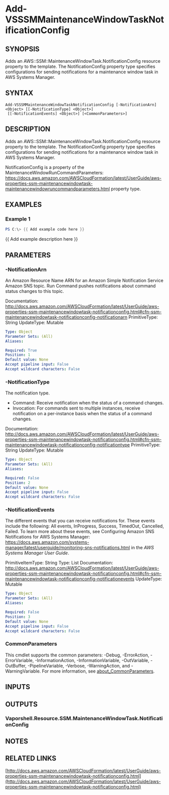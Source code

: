 # Add-VSSSMMaintenanceWindowTaskNotificationConfig

## SYNOPSIS
Adds an AWS::SSM::MaintenanceWindowTask.NotificationConfig resource property to the template.
The NotificationConfig property type specifies configurations for sending notifications for a maintenance window task in AWS Systems Manager.

## SYNTAX

```
Add-VSSSMMaintenanceWindowTaskNotificationConfig [-NotificationArn] <Object> [[-NotificationType] <Object>]
 [[-NotificationEvents] <Object>] [<CommonParameters>]
```

## DESCRIPTION
Adds an AWS::SSM::MaintenanceWindowTask.NotificationConfig resource property to the template.
The NotificationConfig property type specifies configurations for sending notifications for a maintenance window task in AWS Systems Manager.

NotificationConfig is a property of the MaintenanceWindowRunCommandParameters: https://docs.aws.amazon.com/AWSCloudFormation/latest/UserGuide/aws-properties-ssm-maintenancewindowtask-maintenancewindowruncommandparameters.html property type.

## EXAMPLES

### Example 1
```powershell
PS C:\> {{ Add example code here }}
```

{{ Add example description here }}

## PARAMETERS

### -NotificationArn
An Amazon Resource Name ARN for an Amazon Simple Notification Service Amazon SNS topic.
Run Command pushes notifications about command status changes to this topic.

Documentation: http://docs.aws.amazon.com/AWSCloudFormation/latest/UserGuide/aws-properties-ssm-maintenancewindowtask-notificationconfig.html#cfn-ssm-maintenancewindowtask-notificationconfig-notificationarn
PrimitiveType: String
UpdateType: Mutable

```yaml
Type: Object
Parameter Sets: (All)
Aliases:

Required: True
Position: 1
Default value: None
Accept pipeline input: False
Accept wildcard characters: False
```

### -NotificationType
The notification type.
+  Command: Receive notification when the status of a command changes.
+  Invocation: For commands sent to multiple instances, receive notification on a per-instance basis when the status of a command changes.

Documentation: http://docs.aws.amazon.com/AWSCloudFormation/latest/UserGuide/aws-properties-ssm-maintenancewindowtask-notificationconfig.html#cfn-ssm-maintenancewindowtask-notificationconfig-notificationtype
PrimitiveType: String
UpdateType: Mutable

```yaml
Type: Object
Parameter Sets: (All)
Aliases:

Required: False
Position: 2
Default value: None
Accept pipeline input: False
Accept wildcard characters: False
```

### -NotificationEvents
The different events that you can receive notifications for.
These events include the following: All events, InProgress, Success, TimedOut, Cancelled, Failed.
To learn more about these events, see Configuring Amazon SNS Notifications for AWS Systems Manager: https://docs.aws.amazon.com/systems-manager/latest/userguide/monitoring-sns-notifications.html in the *AWS Systems Manager User Guide*.

PrimitiveItemType: String
Type: List
Documentation: http://docs.aws.amazon.com/AWSCloudFormation/latest/UserGuide/aws-properties-ssm-maintenancewindowtask-notificationconfig.html#cfn-ssm-maintenancewindowtask-notificationconfig-notificationevents
UpdateType: Mutable

```yaml
Type: Object
Parameter Sets: (All)
Aliases:

Required: False
Position: 3
Default value: None
Accept pipeline input: False
Accept wildcard characters: False
```

### CommonParameters
This cmdlet supports the common parameters: -Debug, -ErrorAction, -ErrorVariable, -InformationAction, -InformationVariable, -OutVariable, -OutBuffer, -PipelineVariable, -Verbose, -WarningAction, and -WarningVariable. For more information, see [about_CommonParameters](http://go.microsoft.com/fwlink/?LinkID=113216).

## INPUTS

## OUTPUTS

### Vaporshell.Resource.SSM.MaintenanceWindowTask.NotificationConfig
## NOTES

## RELATED LINKS

[http://docs.aws.amazon.com/AWSCloudFormation/latest/UserGuide/aws-properties-ssm-maintenancewindowtask-notificationconfig.html](http://docs.aws.amazon.com/AWSCloudFormation/latest/UserGuide/aws-properties-ssm-maintenancewindowtask-notificationconfig.html)


